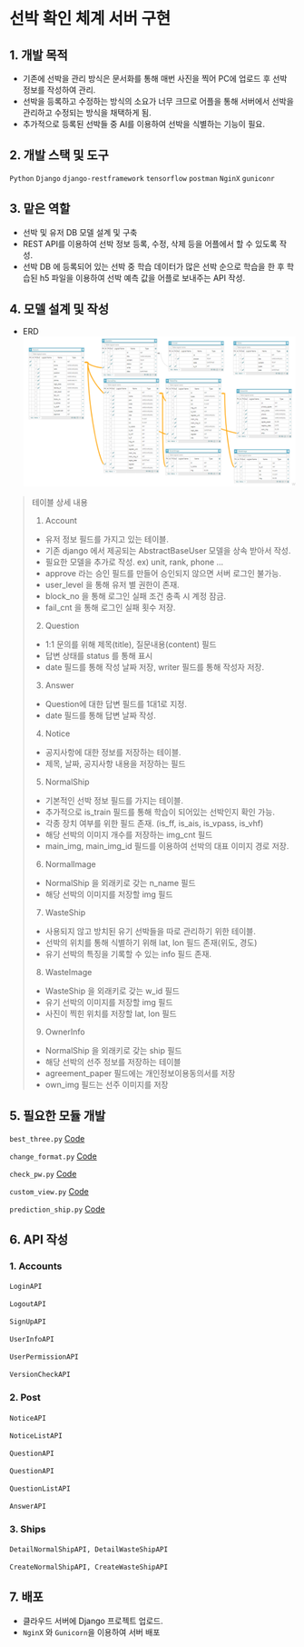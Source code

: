 #  선박 확인 체계 서버 구현

## 1. 개발 목적
* 기존에 선박을 관리 방식은 문서화를 통해 매번 사진을 찍어 PC에 업로드 후 선박 정보를 작성하여 관리.
* 선박을 등록하고 수정하는 방식의 소요가 너무 크므로 어플을 통해 서버에서 선박을 관리하고 수정되는 방식을 채택하게 됨.
* 추가적으로 등록된 선박들 중 AI를 이용하여 선박을 식별하는 기능이 필요.

## 2. 개발 스택 및 도구
`Python` `Django` `django-restframework` `tensorflow` `postman` `NginX` `guniconr`

## 3. 맡은 역할
* 선박 및 유저 DB 모델 설계 및 구축
* REST API를 이용하여 선박 정보 등록, 수정, 삭제 등을 어플에서 할 수 있도록 작성.
* 선박 DB 에 등록되어 있는 선박 중 학습 데이터가 많은 선박 순으로 학습을 한 후 학습된 h5 파일을 이용하여 선박 예측 값을 어플로 보내주는 API 작성.

## 4. 모델 설계 및 작성
* ERD
![](erd.png)
> 테이블 상세 내용
> 1. Account
>   * 유저 정보 필드를 가지고 있는 테이블.
>   * 기존 django 에서 제공되는 AbstractBaseUser 모델을 상속 받아서 작성.
>   * 필요한 모델을 추가로 작성. ex) unit, rank, phone ...
>   * approve 라는 승인 필드를 만들어 승인되지 않으면 서버 로그인 불가능.
>   * user_level 을 통해 유저 별 권한이 존재.
>   * block_no 을 통해 로그인 실패 조건 충족 시 계정 잠금.
>   * fail_cnt 을 통해 로그인 실패 횟수 저장.
> 2. Question
>   * 1:1 문의를 위해 제목(title), 질문내용(content) 필드
>   * 답변 상태를 status 를 통해 표시
>   * date 필드를 통해 작성 날짜 저장, writer 필드를 통해 작성자 저장.
> 3. Answer
>   * Question에 대한 답변 필드를 1대1로 지정.
>   * date 필드를 통해 답변 날짜 작성.
> 4. Notice
>   * 공지사항에 대한 정보를 저장하는 테이블.
>   * 제목, 날짜, 공지사항 내용을 저장하는 필드
> 5. NormalShip
>   * 기본적인 선박 정보 필드를 가지는 테이블.
>   * 추가적으로 is_train 필드를 통해 학습이 되어있는 선박인지 확인 가능.
>   * 각종 장치 여부를 위한 필드 존재. (is_ff, is_ais, is_vpass, is_vhf)
>   * 해당 선박의 이미지 개수를 저장하는 img_cnt 필드
>   * main_img, main_img_id 필드를 이용하여 선박의 대표 이미지 경로 저장.
> 6. NormalImage
>   * NormalShip 을 외래키로 갖는 n_name 필드
>   * 해당 선박의 이미지를 저장할 img 필드
> 7. WasteShip
>   * 사용되지 않고 방치된 유기 선박들을 따로 관리하기 위한 테이블.
>   * 선박의 위치를 통해 식별하기 위해 lat, lon 필드 존재(위도, 경도)
>   * 유기 선박의 특징을 기록할 수 있는 info 필드 존재.
> 8. WasteImage
>   * WasteShip 을 외래키로 갖는 w_id 필드
>   * 유기 선박의 이미지를 저장할 img 필드
>   * 사진이 찍힌 위치를 저장할 lat, lon 필드
> 9. OwnerInfo
>   * NormalShip 을 외래키로 갖는 ship 필드
>   * 해당 선박의 선주 정보를 저장하는 테이블
>   * agreement_paper 필드에는 개인정보이용동의서를 저장
>   * own_img 필드는 선주 이미지를 저장

## 5. 필요한 모듈 개발
`best_three.py` [Code]()

`change_format.py` [Code]()

`check_pw.py` [Code]()

`custom_view.py` [Code]()

`prediction_ship.py` [Code]()

## 6. API 작성

### 1. Accounts
`LoginAPI`

`LogoutAPI`

`SignUpAPI`

`UserInfoAPI`

`UserPermissionAPI`

`VersionCheckAPI`

### 2. Post
`NoticeAPI`

`NoticeListAPI`

`QuestionAPI`

`QuestionAPI`

`QuestionListAPI`

`AnswerAPI`

### 3. Ships
`DetailNormalShipAPI, DetailWasteShipAPI`

`CreateNormalShipAPI, CreateWasteShipAPI`

## 7. 배포
* 클라우드 서버에 Django 프로젝트 업로드.
* `NginX` 와 `Gunicorn`을 이용하여 서버 배포